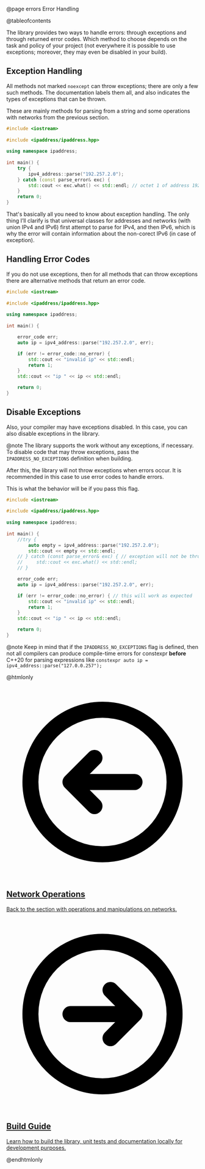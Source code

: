 @page errors Error Handling

@tableofcontents

The library provides two ways to handle errors: through exceptions and through returned error codes. Which method to choose depends on the task and policy of your project (not everywhere it is possible to use exceptions; moreover, they may even be disabled in your build).

## Exception Handling

All methods not marked `noexcept` can throw exceptions; there are only a few such methods. The documentation labels them all, and also indicates the types of exceptions that can be thrown.

These are mainly methods for parsing from a string and some operations with networks from the previous section. 

```cpp
#include <iostream>
 
#include <ipaddress/ipaddress.hpp>
 
using namespace ipaddress;
 
int main() {
    try {
        ipv4_address::parse("192.257.2.0");
    } catch (const parse_error& exc) {
        std::cout << exc.what() << std::endl; // octet 1 of address 192.257.2.0 exceeded 255
    }
    return 0;
}
```

That's basically all you need to know about exception handling. The only thing I’ll clarify is that universal classes for addresses and networks (with union IPv4 and IPv6) first attempt to parse for IPv4, and then IPv6, which is why the error will contain information about the non-corect IPv6 (in case of exception).

## Handling Error Codes

If you do not use exceptions, then for all methods that can throw exceptions there are alternative methods that return an error code.

```cpp
#include <iostream>
 
#include <ipaddress/ipaddress.hpp>
 
using namespace ipaddress;
 
int main() {

    error_code err;
    auto ip = ipv4_address::parse("192.257.2.0", err);

    if (err != error_code::no_error) {
        std::cout << "invalid ip" << std::endl;
        return 1;
    }
    std::cout << "ip " << ip << std::endl;

    return 0;
}
```

## Disable Exceptions

Also, your compiler may have exceptions disabled. In this case, you can also disable exceptions in the library.

@note The library supports the work without any exceptions, if necessary. To disable code that may throw exceptions, pass the `IPADDRESS_NO_EXCEPTIONS` definition when building.

After this, the library will not throw exceptions when errors occur. It is recommended in this case to use error codes to handle errors.

This is what the behavior will be if you pass this flag.

```cpp
#include <iostream>
 
#include <ipaddress/ipaddress.hpp>
 
using namespace ipaddress;
 
int main() {
    //try {
        auto empty = ipv4_address::parse("192.257.2.0");
        std::cout << empty << std::endl;
    // } catch (const parse_error& exc) { // exception will not be thrown
    //     std::cout << exc.what() << std::endl;
    // }

    error_code err;
    auto ip = ipv4_address::parse("192.257.2.0", err);

    if (err != error_code::no_error) { // this will work as expected
        std::cout << "invalid ip" << std::endl;
        return 1;
    }
    std::cout << "ip " << ip << std::endl;

    return 0;
}
```

@note Keep in mind that if the `IPADDRESS_NO_EXCEPTIONS` flag is defined, then not all compilers can produce compile-time errors for constexpr **before** C++20 for parsing expressions like `constexpr auto ip = ipv4_address::parse("127.0.0.257");`

@htmlonly

<div class="cards">

<div class="card">
  <a href="operations.html">
  <div class="card_container">
    <svg viewBox="0 0 24 24" fill="none" xmlns="http://www.w3.org/2000/svg"><g id="SVGRepo_bgCarrier" stroke-width="0"></g><g id="SVGRepo_tracerCarrier" stroke-linecap="round" stroke-linejoin="round"></g><g id="SVGRepo_iconCarrier"> <g id="Arrow / Arrow_Circle_Left"> <path id="Vector" d="M11 9L8 12M8 12L11 15M8 12H16M21 12C21 7.02944 16.9706 3 12 3C7.02944 3 3 7.02944 3 12C3 16.9706 7.02944 21 12 21C16.9706 21 21 16.9706 21 12Z" stroke="#000000" stroke-width="2" stroke-linecap="round" stroke-linejoin="round"></path> </g> </g></svg>
    <h2>Network Operations</h2>
    <p>Back to the section with operations and manipulations on networks.</p>
  </div>
  </a>
</div>

<div class="card">
  <a href="build.html">
  <div class="card_container">
    <svg viewBox="0 0 24 24" fill="none" xmlns="http://www.w3.org/2000/svg"><g id="SVGRepo_bgCarrier" stroke-width="0"></g><g id="SVGRepo_tracerCarrier" stroke-linecap="round" stroke-linejoin="round"></g><g id="SVGRepo_iconCarrier"> <g id="Arrow / Arrow_Circle_Right"> <path id="Vector" d="M13 15L16 12M16 12L13 9M16 12H8M21 12C21 7.02944 16.9706 3 12 3C7.02944 3 3 7.02944 3 12C3 16.9706 7.02944 21 12 21C16.9706 21 21 16.9706 21 12Z" stroke="#000000" stroke-width="2" stroke-linecap="round" stroke-linejoin="round"></path> </g> </g></svg>
    <h2>Build Guide</h2>
    <p>Learn how to build the library, unit tests and documentation locally for development purposes.</p>
  </div>
  </a>
</div>

</div>

@endhtmlonly
